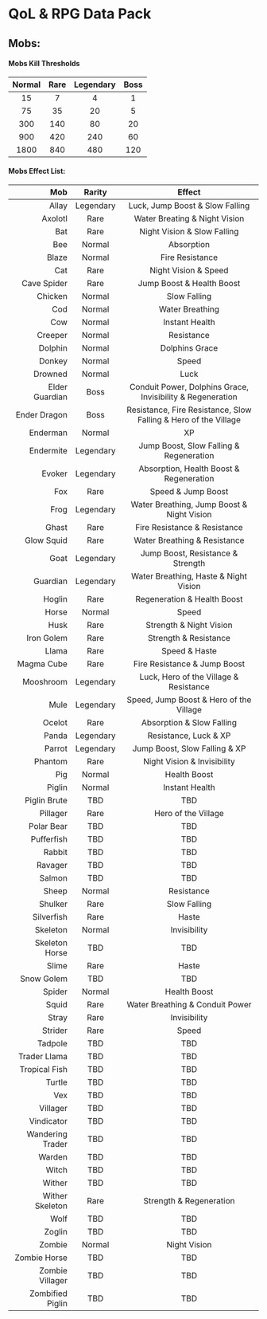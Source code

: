 # QoL & RPG Data Pack
## Mobs:
#### Mobs Kill Thresholds
| Normal | Rare | Legendary | Boss |
| :---: | :---: | :---: | :---: |
| 15 | 7 | 4 | 1 |
| 75 | 35 | 20 | 5 |
| 300 | 140 | 80 | 20 |
| 900 | 420 | 240 | 60 |
| 1800 | 840 | 480 | 120 |

#### Mobs Effect List:
| Mob | Rarity | Effect |
| ---: | :---: | :---: |
| Allay | Legendary | Luck, Jump Boost & Slow Falling |
| Axolotl | Rare | Water Breating & Night Vision |
| Bat | Rare | Night Vision & Slow Falling |
| Bee | Normal | Absorption |
| Blaze | Normal | Fire Resistance |
| Cat | Rare | Night Vision & Speed |
| Cave Spider | Rare | Jump Boost & Health Boost |
| Chicken | Normal | Slow Falling |
| Cod | Normal | Water Breathing |
| Cow | Normal | Instant Health |
| Creeper | Normal | Resistance |
| Dolphin | Normal | Dolphins Grace |
| Donkey | Normal | Speed |
| Drowned | Normal | Luck |
| Elder Guardian | Boss | Conduit Power, Dolphins Grace, Invisibility & Regeneration |
| Ender Dragon | Boss | Resistance, Fire Resistance, Slow Falling & Hero of the Village |
| Enderman | Normal | XP |
| Endermite | Legendary | Jump Boost, Slow Falling & Regeneration |
| Evoker | Legendary | Absorption, Health Boost & Regeneration |
| Fox | Rare | Speed & Jump Boost |
| Frog | Legendary | Water Breathing, Jump Boost & Night Vision |
| Ghast | Rare | Fire Resistance & Resistance |
| Glow Squid | Rare | Water Breathing & Resistance |
| Goat | Legendary | Jump Boost, Resistance & Strength |
| Guardian | Legendary | Water Breathing, Haste & Night Vision |
| Hoglin | Rare | Regeneration & Health Boost |
| Horse | Normal | Speed |
| Husk | Rare | Strength & Night Vision |
| Iron Golem | Rare | Strength & Resistance |
| Llama | Rare | Speed & Haste |
| Magma Cube | Rare | Fire Resistance & Jump Boost |
| Mooshroom | Legendary | Luck, Hero of the Village & Resistance |
| Mule | Legendary | Speed, Jump Boost & Hero of the Village |
| Ocelot | Rare | Absorption & Slow Falling |
| Panda | Legendary | Resistance, Luck & XP |
| Parrot | Legendary | Jump Boost, Slow Falling & XP |
| Phantom | Rare  | Night Vision & Invisibility |
| Pig | Normal | Health Boost |
| Piglin | Normal | Instant Health |
| Piglin Brute | TBD | TBD |
| Pillager | Rare | Hero of the Village |
| Polar Bear | TBD | TBD |
| Pufferfish | TBD | TBD |
| Rabbit | TBD | TBD |
| Ravager | TBD | TBD |
| Salmon | TBD | TBD |
| Sheep | Normal | Resistance |
| Shulker | Rare | Slow Falling |
| Silverfish | Rare | Haste |
| Skeleton | Normal | Invisibility |
| Skeleton Horse | TBD | TBD |
| Slime | Rare | Haste |
| Snow Golem | TBD | TBD |
| Spider | Normal | Health Boost |
| Squid | Rare | Water Breathing & Conduit Power |
| Stray | Rare | Invisibility |
| Strider | Rare | Speed |
| Tadpole | TBD | TBD |
| Trader Llama | TBD | TBD |
| Tropical Fish | TBD | TBD |
| Turtle | TBD | TBD |
| Vex | TBD | TBD |
| Villager | TBD | TBD |
| Vindicator | TBD | TBD |
| Wandering Trader | TBD | TBD |
| Warden | TBD | TBD |
| Witch | TBD | TBD |
| Wither | TBD | TBD |
| Wither Skeleton | Rare | Strength & Regeneration |
| Wolf | TBD | TBD |
| Zoglin | TBD | TBD |
| Zombie | Normal | Night Vision |
| Zombie Horse | TBD | TBD |
| Zombie Villager | TBD | TBD |
| Zombified Piglin | TBD | TBD |
